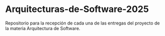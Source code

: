# Arquitecturas-de-Software-2025
Repositorio para la recepción de cada una de las entregas del proyecto de la materia Arquitectura de Software.
